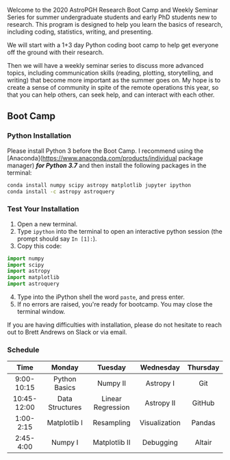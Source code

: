 Welcome to the 2020 AstroPGH Research Boot Camp and Weekly Seminar Series for summer undergraduate students and early PhD students new to research.  This program is designed to help you learn the basics of research, including coding, statistics, writing, and presenting.

We will start with a 1+3 day Python coding boot camp to help get everyone off the ground with their research.

Then we will have a weekly seminar series to discuss more advanced topics, including communication skills (reading, plotting, storytelling, and writing) that become more important as the summer goes on. My hope is to create a sense of community in spite of the remote operations this year, so that you can help others, can seek help, and can interact with each other.

## Boot Camp
### Python Installation
Please install Python 3 before the Boot Camp. I recommend using the [Anaconda](https://www.anaconda.com/products/individual package manager) **_for Python 3.7_** and then install the following packages in the terminal:
```bash
conda install numpy scipy astropy matplotlib jupyter ipython
conda install -c astropy astroquery
```

### Test Your Installation

1. Open a new terminal.
2. Type `ipython` into the terminal to open an interactive python session (the prompt should say `In [1]:`).
3. Copy this code:
```python
import numpy
import scipy
import astropy
import matplotlib
import astroquery
```
4. Type into the iPython shell the word `paste`, and press enter.
5. If no errors are raised, you're ready for bootcamp. You may close the terminal window.

If you are having difficulties with installation, please do not hesitate to reach out to Brett Andrews on Slack or via email.


### Schedule

| Time | Monday | Tuesday | Wednesday | Thursday |
|:-----:|:-----:|:-----:|:-----:|:-----:|
| 9:00-10:15 | Python Basics | Numpy II | Astropy I | Git |
| 10:45-12:00 | Data Structures | Linear Regression | Astropy II | GitHub |
| 1:00-2:15 | Matplotlib I | Resampling | Visualization | Pandas |
| 2:45-4:00 | Numpy I | Matplotlib II | Debugging | Altair |
